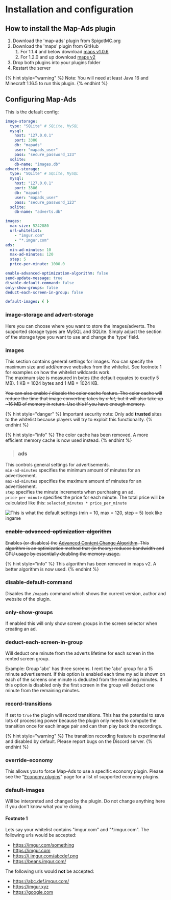 # Installation and configuration

## How to install the Map-Ads plugin

1. Download the 'map-ads' plugin from SpigotMC.org
2. Download the 'maps' plugin from GitHub
   1. For 1.1.4 and below download [maps v1.0.6](https://github.com/cerus/maps/releases/download/1.0.6/maps.jar)
   2. For 1.2.0 and up download [maps v2](https://github.com/cerus/maps/releases/download/2.0.0/maps-plugin.jar)
3. Drop both plugins into your plugins folder
4. Restart the server

{% hint style="warning" %}
Note: You will need at least Java 16 and Minecraft 1.16.5 to run this plugin.
{% endhint %}

## Configuring Map-Ads

This is the default config:

```yaml
image-storage:
  type: "SQLite" # SQLite, MySQL
  mysql:
    host: "127.0.0.1"
    port: 3306
    db: "mapads"
    user: "mapads_user"
    pass: "secure_password_123"
  sqlite:
    db-name: "images.db"
advert-storage:
  type: "SQLite" # SQLite, MySQL
  mysql:
    host: "127.0.0.1"
    port: 3306
    db: "mapads"
    user: "mapads_user"
    pass: "secure_password_123"
  sqlite:
    db-name: "adverts.db"

images:
  max-size: 5242880
  url-whitelist:
    - "imgur.com"
    - "*.imgur.com"
ads:
  min-ad-minutes: 10
  max-ad-minutes: 120
  step: 5
  price-per-minute: 1000.0

enable-advanced-optimization-algorithm: false
send-update-message: true
disable-default-command: false
only-show-groups: false
deduct-each-screen-in-group: false

default-images: { }
```

### image-storage and advert-storage

Here you can choose where you want to store the images/adverts. The supported storage types are MySQL and SQLite. Simply adjust the section of the storage type you want to use and change the 'type' field.

### images

This section contains general settings for images. You can specify the maximum size and add/remove websites from the whitelist. See footnote 1 for examples on how the whitelist wildcards work.\
The maximum size is measured in bytes (the default equates to exactly 5 MB). 1 KB = 1024 bytes and 1 MB = 1024 KB.

~~You can also enable / disable the color cache feature. The color cache will reduce the time that image converting takes by _a lot_, but it will also take up \~16 MB of memory in return. Use this if you have enough memory.~~

{% hint style="danger" %}
Important security note: Only add **trusted** sites to the whitelist because players will try to exploit this functionality.
{% endhint %}

{% hint style="info" %}
The color cache has been removed. A more efficient memory cache is now used instead.
{% endhint %}

> ### ads

This controls general settings for advertisements.\
`min-ad-minutes` specifies the minimum amount of minutes for an advertisement.\
`max-ad-minutes` specifies the maximum amount of minutes for an advertisement.\
`step` specifies the minute increments when purchasing an ad.\
`price-per-minute` specifies the price for each minute. The total price will be calculated like this: `selected_minutes * price_per_minute`

![This is what the default settings (min = 10, max = 120, step = 5) look like ingame](../../.gitbook/assets/mapads\_clock\_opt.gif)

### ~~enable-advanced-optimization-algorithm~~

~~Enables (or disables) the~~ [~~Advanced Content Change Algorithm~~](https://github.com/cerus/maps/wiki/Concepts:-The-Advanced-Content-Change-Algorithm)~~. This algorithm is an optimization method that (in theory) reduces bandwidth and CPU usage by essentially doubling the memory usage.~~

{% hint style="info" %}
This algorithm has been removed in maps v2. A better algorithm is now used.
{% endhint %}

### disable-default-command

Disables the `/mapads` command which shows the current version, author and website of the plugin.

### only-show-groups

If enabled this will only show screen groups in the screen selector when creating an ad.

### deduct-each-screen-in-group

Will deduct one minute from the adverts lifetime for each screen in the rented screen group.&#x20;

Example: Group 'abc' has three screens. I rent the 'abc' group for a 15 minute advertisement. If this option is enabled each time my ad is shown on each of the screens one minute is deducted from the remaining minutes. If this option is disabled only the first screen in the group will deduct one minute from the remaining minutes.

### record-transitions

If set to `true` the plugin will record transitions. This has the potential to save lots of processing power because the plugin only needs to compute the transition once for each image pair and can then play back the recordings.

{% hint style="warning" %}
The transition recording feature is experimental and disabled by default. Please report bugs on the Discord server.
{% endhint %}

### override-economy

This allows you to force Map-Ads to use a specific economy plugin. Please see the "[Economy plugins](economy-plugins.md)" page for a list of supported economy plugins.

### default-images

Will be interpreted and changed by the plugin. Do not change anything here if you don't know what you're doing.







#### Footnote 1

Lets say your whitelist contains "imgur.com" and "\*.imgur.com". The following urls would be accepted:

* https://imgur.com/something
* https://imgur.com
* https://i.imgur.com/abcdef.png
* https://beans.imgur.com/

The following urls would **not** be accepted:

* https://abc.def.imgur.com/
* https://imgur.xyz
* https://google.com
